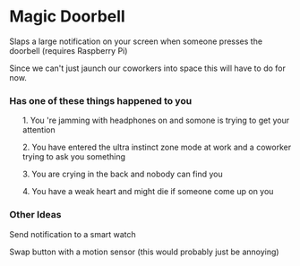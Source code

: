 # Magic Doorbell
Slaps a large notification on your screen when someone presses the doorbell (requires Raspberry Pi)

Since we can't just jaunch our coworkers into space this will have to do for now.

### Has one of these things happened to you
<ul> 1. You 're jamming with headphones on and somone is trying to get your attention</ul>
<ul> 2. You have entered the ultra instinct zone mode at work and a coworker trying to ask you something</ul>
<ul> 3. You are crying in the back and nobody can find you </ul>
<ul> 4. You have a weak heart and might die if someone come up on you</ul>



### Other Ideas

Send notification to a smart watch

Swap button with a motion sensor (this would probably just be annoying)
